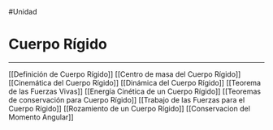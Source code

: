 #Unidad 
# Cuerpo Rígido
---
[[Definición de Cuerpo Rígido]]
[[Centro de masa del Cuerpo Rígido]]
[[Cinemática del Cuerpo Rígido]]
[[Dinámica del Cuerpo Rígido]]
[[Teorema de las Fuerzas Vivas]]
[[Energía Cinética de un Cuerpo Rígido]]
[[Teoremas de  conservación para Cuerpo Rígido]]
[[Trabajo de las Fuerzas para el Cuerpo Rígido]]
[[Rozamiento de un Cuerpo Rígido]]
[[Conservacion del Momento Angular]]